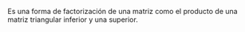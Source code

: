 Es una forma de factorización de una matriz como el producto de una matriz triangular inferior y una superior.
